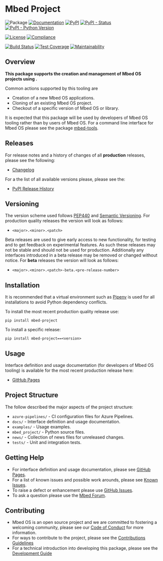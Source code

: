# Mbed Project

![Package](https://badgen.net/badge/Package/mbed-project/grey)
[![Documentation](https://badgen.net/badge/Documentation/GitHub%20Pages/blue?icon=github)](https://armmbed.github.io/mbed-project)
[![PyPI](https://badgen.net/pypi/v/mbed-project)](https://pypi.org/project/mbed-project/)
[![PyPI - Status](https://img.shields.io/pypi/status/mbed-project)](https://pypi.org/project/mbed-project/)
[![PyPI - Python Version](https://img.shields.io/pypi/pyversions/mbed-project)](https://pypi.org/project/mbed-project/)

[![License](https://badgen.net/pypi/license/mbed-project)](https://github.com/ARMmbed/mbed-project/blob/master/LICENSE)
[![Compliance](https://badgen.net/badge/License%20Report/compliant/green?icon=libraries)](https://armmbed.github.io/mbed-project/third_party_IP_report.html)

[![Build Status](https://dev.azure.com/mbed-tools/mbed-project/_apis/build/status/Build%20and%20Release?branchName=master&stageName=CI%20Checkpoint)](https://dev.azure.com/mbed-tools/mbed-project/_build/latest?definitionId=14&branchName=master)
[![Test Coverage](https://codecov.io/gh/ARMmbed/mbed-project/branch/master/graph/badge.svg)](https://codecov.io/gh/ARMmbed/mbed-project)
[![Maintainability](https://api.codeclimate.com/v1/badges/92ccf92feae260c4e155/maintainability)](https://codeclimate.com/github/ARMmbed/mbed-project/maintainability)

## Overview

**This package supports the creation and management of Mbed OS projects using .**

Common actions supported by this tooling are
- Creation of a new Mbed OS applications.
- Cloning of an existing Mbed OS project.
- Checkout of a specific version of Mbed OS or library.

It is expected that this package will be used by developers of Mbed OS tooling rather than by users of Mbed OS. For
a command line interface for Mbed OS please see the package [mbed-tools](https://github.com/ARMmbed/mbed-tools).

## Releases

For release notes and a history of changes of all **production** releases, please see the following:

- [Changelog](https://github.com/ARMmbed/mbed-project/blob/master/CHANGELOG.md)

For a the list of all available versions please, please see the:

- [PyPI Release History](https://pypi.org/project/mbed-project/#history)

## Versioning

The version scheme used follows [PEP440](https://www.python.org/dev/peps/pep-0440/) and 
[Semantic Versioning](https://semver.org/). For production quality releases the version will look as follows:

- `<major>.<minor>.<patch>`

Beta releases are used to give early access to new functionality, for testing and to get feedback on experimental 
features. As such these releases may not be stable and should not be used for production. Additionally any interfaces
introduced in a beta release may be removed or changed without notice. For **beta** releases the version will look as
follows:

- `<major>.<minor>.<patch>-beta.<pre-release-number>`

## Installation

It is recommended that a virtual environment such as [Pipenv](https://github.com/pypa/pipenv/blob/master/README.md) is
used for all installations to avoid Python dependency conflicts.

To install the most recent production quality release use:

```
pip install mbed-project
```

To install a specific release:

```
pip install mbed-project==<version>
```

## Usage

Interface definition and usage documentation (for developers of Mbed OS tooling) is available for the most recent
production release here:

- [GitHub Pages](https://armmbed.github.io/mbed-project)

## Project Structure

The follow described the major aspects of the project structure:

- `azure-pipelines/` - CI configuration files for Azure Pipelines.
- `docs/` - Interface definition and usage documentation.
- `examples/` - Usage examples.
- `mbed_project/` - Python source files.
- `news/` - Collection of news files for unreleased changes.
- `tests/` - Unit and integration tests.

## Getting Help

- For interface definition and usage documentation, please see [GitHub Pages](https://armmbed.github.io/mbed-project).
- For a list of known issues and possible work arounds, please see [Known Issues](KNOWN_ISSUES.md).
- To raise a defect or enhancement please use [GitHub Issues](https://github.com/ARMmbed/mbed-project/issues).
- To ask a question please use the [Mbed Forum](https://forums.mbed.com/).

## Contributing

- Mbed OS is an open source project and we are committed to fostering a welcoming community, please see our
  [Code of Conduct](https://github.com/ARMmbed/mbed-project/blob/master/CODE_OF_CONDUCT.md) for more information.
- For ways to contribute to the project, please see the [Contributions Guidelines](https://github.com/ARMmbed/mbed-project/blob/master/CONTRIBUTING.md)
- For a technical introduction into developing this package, please see the [Development Guide](https://github.com/ARMmbed/mbed-project/blob/master/DEVELOPMENT.md)
